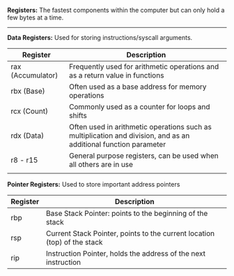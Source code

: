 
**Registers:** The fastest components within the computer but can only hold a few bytes at a time. 

-----------------------------------------


**Data Registers:** Used for storing instructions/syscall arguments. 

| Register          | Description                                                                                                      |
| ----------------- | ---------------------------------------------------------------------------------------------------------------- |
| rax (Accumulator) | Frequently used for arithmetic operations and as a return value in functions                                     |
| rbx (Base)        | Often used as a base address for memory operations                                                               |
| rcx (Count)       | Commonly used as a counter for loops and shifts                                                                  |
| rdx (Data)        | Often used in arithmetic operations such as multiplication and division, and as an additional function parameter |
| r8 - r15          | General purpose registers, can be used when all others are in use                                                |
|                   |                                                                                                                  |

**Pointer Registers:** Used to store important address pointers

| Register | Description                                                              |
| -------- | ------------------------------------------------------------------------ |
| rbp      | Base Stack Pointer: points to the beginning of the stack                 |
| rsp      | Current Stack Pointer, points to the current location (top) of the stack |
| rip      | Instruction Pointer, holds the address of the next instruction           |

